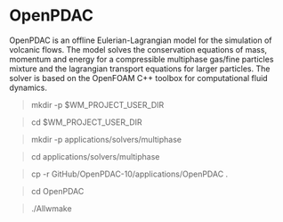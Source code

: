# OpenPDAC

OpenPDAC is an offline Eulerian-Lagrangian model for the simulation of volcanic flows. The model solves the conservation equations of mass, momentum and energy for a compressible multiphase gas/fine particles mixture and the lagrangian transport equations for larger particles. The solver is based on the OpenFOAM C++ toolbox for computational fluid dynamics. 




> mkdir -p $WM_PROJECT_USER_DIR

> cd $WM_PROJECT_USER_DIR

> mkdir -p applications/solvers/multiphase

> cd applications/solvers/multiphase

> cp -r GitHub/OpenPDAC-10/applications/OpenPDAC .

> cd OpenPDAC

> ./Allwmake


